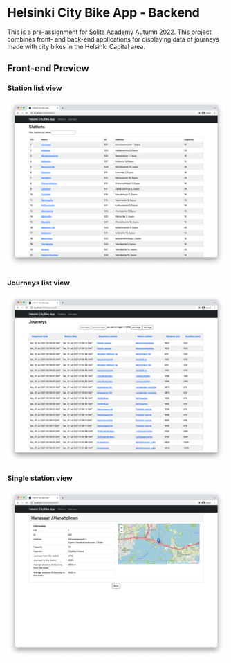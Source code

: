# Helsinki City Bike App - Backend
This is a pre-assignment for [Solita Academy](https://www.solita.fi/en/academy/) Autumn 2022. This project combines front- and back-end applications for displaying data of journeys made with city bikes in the Helsinki Capital area.

## Front-end Preview

### Station list view
![Stations list view](./preview/stations.png)

### Journeys list view
![Journeys list view](./preview/journeys.png)

### Single station view
![Single station view](./preview/single_station.png)
